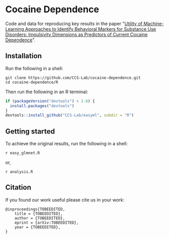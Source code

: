 # Cocaine Dependence

Code and data for reproducing key results in the paper "[Utility of Machine-Learning Approaches to Identify Behavioral Markers for Substance Use Disorders: Impulsivity Dimensions as Predictors of Current Cocaine Dependence](http://journal.frontiersin.org/article/10.3389/fpsyt.2016.00034/full)".

Installation
------------

Run the following in a shell:

```shell
git clone https://github.com/CCS-Lab/cocaine-dependence.git
cd cocaine-dependence/R
```

Then run the following in an R terminal:

```r
if (packageVersion("devtools") < 1.6) {
  install.packages("devtools")
}
devtools::install_github("CCS-Lab/easyml", subdir = "R")
```

Getting started
---------------

To achieve the original results, run the following in a shell:

```shell
r easy_glmnet.R
```

or, 

```shell
r analysis.R
```

Citation
--------

If you found our work useful please cite us in your work:

```
@inproceedings{TOBEEDITED,
	title = {TOBEEDITED},
	author = {TOBEEDITED},
	eprint = {arXiv:TOBEEDITED},
	year = {TOBEEDITED},
}
```
